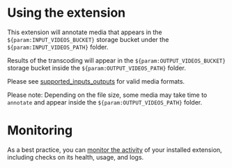 # Using the extension

This extension will annotate media that appears in the `${param:INPUT_VIDEOS_BUCKET}` storage bucket under the `${param:INPUT_VIDEOS_PATH}` folder.

Results of the transcoding will appear in the `${param:OUTPUT_VIDEOS_BUCKET}` storage bucket inside the `${param:OUTPUT_VIDEOS_PATH}` folder.

Please see [supported_inputs_outputs](https://cloud.google.com/video-intelligence/docs/supported-formats) for valid media formats.

Please note: Depending on the file size, some media may take time to `annotate` and appear inside the `${param:OUTPUT_VIDEOS_PATH}` folder.

<!-- We recommend keeping the following section to explain how to monitor extensions with Firebase -->

# Monitoring

As a best practice, you can [monitor the activity](https://firebase.google.com/docs/extensions/manage-installed-extensions#monitor) of your installed extension, including checks on its health, usage, and logs.
